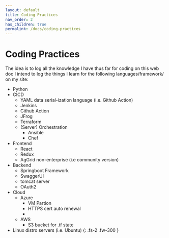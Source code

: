 ```yaml
---
layout: default
title: Coding Practices
nav_order: 2
has_children: true
permalink: /docs/coding-practices
---
```


# Coding Practices

The idea is to log all the knowledge I have thus far for coding on this web doc
I intend to log the things I learn for the following languages/framework/ on my site:

- Python
- CICD 
    - YAML data serial-ization language (i.e. Github Action)
    - Jenkins
    - Github Action
    - JFrog
    - Terraform
    - (Server) Orchestration
        - Ansible
        - Chef
- Frontend
    - React
    - Redux
    - AgGrid non-enterprise (i.e community version)
- Backend
    - Springboot Framework
    - SwaggerUI
    - tomcat server
    - OAuth2
- Cloud
    - Azure
        - VM Partion
        - HTTPS cert auto renewal
        - 
    - AWS
        - S3 bucket for .tf state 
- Linux distro servers (i.e. Ubuntu)
{: .fs-2 .fw-300 }
